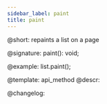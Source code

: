 ```yaml
---
sidebar_label: paint
title: paint
---          
```


@short: repaints a list on a page

@signature: paint(): void;

@example:
list.paint();

@template: api_method
@descr:

@changelog:

